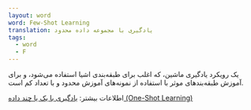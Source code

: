 ```yaml
---
layout: word
word: Few-Shot Learning
translation: یادگیری با مجموعه داده محدود
tags:
  - word
  - F
---
```

یک رویکرد یادگیری ماشین، که اغلب برای طبقه‌بندی اشیا استفاده می‌شود، و برای آموزش طبقه‌بندهای موثر با استفاده از نمونه‌های آموزش محدود و با تعداد کم است.

اطلاعات بیشتر: [یادگیری با یک یا چند داده (One-Shot Learning)](/O/one-shot_learning)